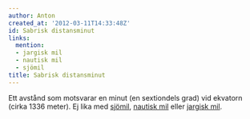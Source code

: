 ```yaml
---
author: Anton
created_at: '2012-03-11T14:33:48Z'
id: Sabrisk distansminut
links:
  mention:
  - jargisk mil
  - nautisk mil
  - sjömil
title: Sabrisk distansminut
---
```


Ett avstånd som motsvarar en minut (en sextiondels grad) vid ekvatorn (cirka 1336 meter). Ej lika
med [sjömil], [nautisk mil] eller [jargisk mil].

  [sjömil]: sjömil
  [nautisk mil]: nautisk_mil
  [jargisk mil]: jargisk_mil
